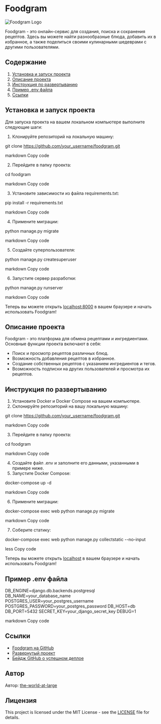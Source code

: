 # Foodgram

![Foodgram Logo](link_to_your_logo)

Foodgram - это онлайн-сервис для создания, поиска и сохранения рецептов. Здесь вы можете найти разнообразные блюда, добавить их в избранное, а также поделиться своими кулинарными шедеврами с другими пользователями.

## Содержание

1. [Установка и запуск проекта](#установка-и-запуск-проекта)
2. [Описание проекта](#описание-проекта)
3. [Инструкция по развертыванию](#инструкция-по-развертыванию)
4. [Пример .env файла](#пример-env-файла)
5. [Ссылки](#ссылки)

## Установка и запуск проекта

Для запуска проекта на вашем локальном компьютере выполните следующие шаги:

1. Клонируйте репозиторий на локальную машину:

git clone https://github.com/your_username/foodgram.git

markdown
Copy code

2. Перейдите в папку проекта:

cd foodgram

markdown
Copy code

3. Установите зависимости из файла requirements.txt:

pip install -r requirements.txt

markdown
Copy code

4. Примените миграции:

python manage.py migrate

markdown
Copy code

5. Создайте суперпользователя:

python manage.py createsuperuser

markdown
Copy code

6. Запустите сервер разработки:

python manage.py runserver

markdown
Copy code

Теперь вы можете открыть [localhost:8000](http://localhost:8000) в вашем браузере и начать использовать Foodgram!

## Описание проекта

Foodgram - это платформа для обмена рецептами и ингредиентами. Основные функции проекта включают в себя:

- Поиск и просмотр рецептов различных блюд.
- Возможность добавления рецептов в избранное.
- Создание собственных рецептов с указанием ингредиентов и тегов.
- Возможность подписки на других пользователей и просмотра их рецептов.

## Инструкция по развертыванию

1. Установите Docker и Docker Compose на вашем компьютере.
2. Склонируйте репозиторий на вашу локальную машину:

git clone https://github.com/your_username/foodgram.git

markdown
Copy code

3. Перейдите в папку проекта:

cd foodgram

markdown
Copy code

4. Создайте файл .env и заполните его данными, указанными в примере ниже.
5. Запустите Docker Compose:

docker-compose up -d

markdown
Copy code

6. Примените миграции:

docker-compose exec web python manage.py migrate

markdown
Copy code

7. Соберите статику:

docker-compose exec web python manage.py collectstatic --no-input

less
Copy code

Теперь вы можете открыть [localhost](http://localhost) в вашем браузере и начать использовать Foodgram!

## Пример .env файла

DB_ENGINE=django.db.backends.postgresql
DB_NAME=your_database_name
POSTGRES_USER=your_postgres_username
POSTGRES_PASSWORD=your_postgres_password
DB_HOST=db
DB_PORT=5432
SECRET_KEY=your_django_secret_key
DEBUG=1

markdown
Copy code

## Ссылки

- [Foodgram на GitHub](https://github.com/the-world-at-large/foodgram-project-react)
- [Развернутый проект](http://sweetfoodgram.hopto.org)
- [Бейдж GitHub о успешном деплое]()

## Автор

Автор: [the-world-at-large](https://github.com/the-world-at-large)

## Лицензия

This project is licensed under the MIT License - see the [LICENSE](LICENSE) file for details.
